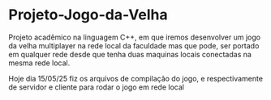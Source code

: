 # Projeto-Jogo-da-Velha
Projeto acadêmico na linguagem C++, em que iremos desenvolver um jogo da velha multiplayer na rede local da faculdade mas que pode, ser portado em qualquer rede desde que tenha duas maquinas locais conectadas na mesma rede local.

Hoje dia 15/05/25 fiz os arquivos de compilação do jogo, e respectivamente de servidor e cliente para rodar o jogo em rede local